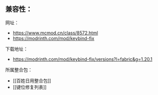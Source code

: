 兼容性：
- 

网址：
- https://www.mcmod.cn/class/8572.html
- https://modrinth.com/mod/keybind-fix

下载地址：
- https://modrinth.com/mod/keybind-fix/versions?l=fabric&g=1.20.1

所属整合包：
- [[百姓日用整合包]]
- [[键位修复列表]]